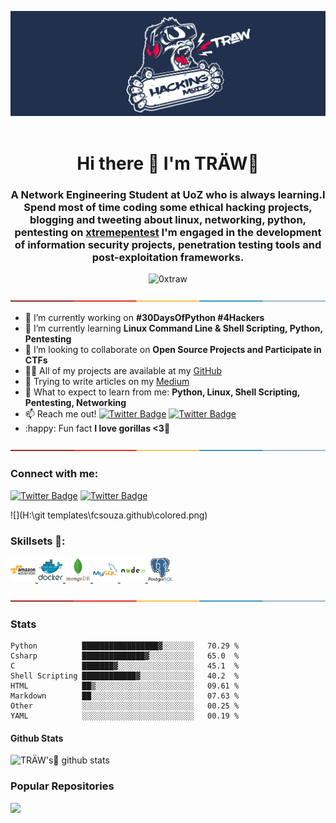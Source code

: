![](/.github/mode.jpg)
<br>
<br>

<h1 align="center">Hi there 👋  I'm TRÄW🤟</h1>
<h3 align="center">A  Network Engineering Student at UoZ who is always learning.I Spend most of time coding some ethical hacking projects, blogging and tweeting about linux, networking, python, pentesting on <a href="https://twitter.com/xtremepentest">xtremepentest</a> I'm engaged in the development of information security projects, penetration testing tools and post-exploitation frameworks.</h3>



<p align="center"> <img src="https://komarev.com/ghpvc/?username=0xtraw" alt="0xtraw" /> </p>

![](/.github/colored.png)

- 🔭 I’m currently working on **#30DaysOfPython #4Hackers**
- 🌱 I’m currently learning **Linux Command Line & Shell Scripting, Python, Pentesting**
- 👯 I’m looking to collaborate on **Open Source Projects and Participate in CTFs**
- 👨‍💻 All of my projects are available at my [GitHub](https://github.com/0xtraw)
- 📝 Trying to write articles on my [Medium](https://medium.com/@fabricio.unix)
- 💬 What to expect to learn from me: **Python, Linux, Shell Scripting, Pentesting, Networking**
- :mailbox: Reach me out! [![Twitter Badge](https://img.shields.io/badge/-@OxTRAW-1ca0f1?style=flat&labelColor=1ca0f1&logo=twitter&logoColor=white&link=https://twitter.com/0xTRAW)](https://twitter.com/0xTRAW) [![Twitter Badge](https://img.shields.io/badge/-@xtremepentest-1ca0f1?style=flat&labelColor=1ca0f1&logo=twitter&logoColor=white&link=https://twitter.com/xtremepentest)](https://twitter.com/xtremepentest)
- :happy: Fun fact **I love gorillas <3:gorilla:**

![](/.github/colored.png)


<h3 align="left">Connect with me:</h3>

[![Twitter Badge](https://img.shields.io/badge/-@OxTRAW-1ca0f1?style=flat&labelColor=1ca0f1&logo=twitter&logoColor=white&link=https://twitter.com/0xTRAW)](https://twitter.com/0xTRAW) [![Twitter Badge](https://img.shields.io/badge/-@xtremepentest-1ca0f1?style=flat&labelColor=1ca0f1&logo=twitter&logoColor=white&link=https://twitter.com/xtremepentest)](https://twitter.com/xtremepentest)

![](H:\git templates\fcsouza\.github\colored.png)

<h3 align="left">Skillsets 🚀:</h3>
<p align="left"> <a href="https://aws.amazon.com" target="_blank"> <img src="https://raw.githubusercontent.com/devicons/devicon/master/icons/amazonwebservices/amazonwebservices-original-wordmark.svg" alt="aws" width="40" height="40"/> </a> <a href="https://www.docker.com/" target="_blank"> <img src="https://raw.githubusercontent.com/devicons/devicon/master/icons/docker/docker-original-wordmark.svg" alt="docker" width="40" height="40"/> </a>   <a href="https://www.mongodb.com/" target="_blank"> <img src="https://raw.githubusercontent.com/devicons/devicon/master/icons/mongodb/mongodb-original-wordmark.svg" alt="mongodb" width="40" height="40"/> </a> <a href="https://www.mysql.com/" target="_blank"> <img src="https://raw.githubusercontent.com/devicons/devicon/master/icons/mysql/mysql-original-wordmark.svg" alt="mysql" width="40" height="40"/> </a> <a href="https://nodejs.org" target="_blank"> <img src="https://raw.githubusercontent.com/devicons/devicon/master/icons/nodejs/nodejs-original-wordmark.svg" alt="nodejs" width="40" height="40"/> </a> <a href="https://www.postgresql.org" target="_blank"> <img src="https://raw.githubusercontent.com/devicons/devicon/master/icons/postgresql/postgresql-original-wordmark.svg" alt="postgresql" width="40" height="40"/>  

[![](/.github/colored.png)](#installation)

### Stats

<!--START_SECTION:waka-->

```text
Python          █████████████████▓░░░░░░░   70.29 %
Csharp          ██████████████▓░░░░░░░░░░   65.0  %
C               ███████▓░░░░░░░░░░░░░░░░░   45.1  %
Shell Scripting ████████████▓░░░░░░░░░░░░   40.2  %        
HTML            ██▒░░░░░░░░░░░░░░░░░░░░░░   09.61 % 
Markdown        ██░░░░░░░░░░░░░░░░░░░░░░░   07.63 % 
Other           ░░░░░░░░░░░░░░░░░░░░░░░░░   00.25 % 
YAML            ░░░░░░░░░░░░░░░░░░░░░░░░░   00.19 % 
```
<!--END_SECTION:waka-->

#### Github Stats
![TRÄW's🤟 github stats](https://github-readme-stats.vercel.app/api?username=0xTRAW&count_private=true&theme=tokyonight&hide=contribs,prs)

### Popular Repositories
[![](https://github-readme-stats.vercel.app/api/pin/?username=0xtraw&repo=PwnLnx&theme=tokyonight)](https://github.com/0xtraw/PwnLnx)
